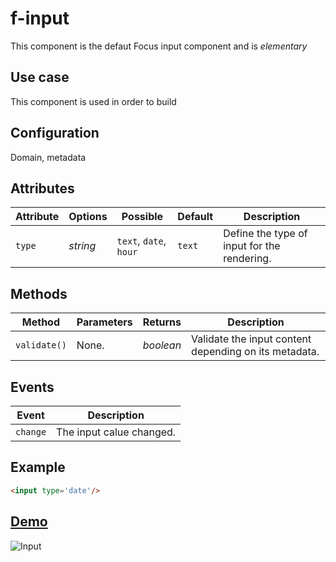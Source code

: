# f-input

This component is the defaut Focus input component and is _elementary_

## Use case

This component is used in order to build
## Configuration

Domain, metadata

## Attributes

Attribute     | Options     | Possible               | Default       | Description
---           | ---         | ---                    | ---           | ---
`type`        | *string*    | `text`, `date`, `hour` | `text`        | Define the type of input for the rendering.

## Methods

Method         | Parameters   | Returns      | Description
---            | ---          | ---          | ---
`validate()`   | None.        | *boolean*    | Validate the input content depending on its metadata.

## Events

Event         | Description
---           | ---
`change`      | The input calue changed.

## Example
```html
<input type='date'/>
```

## [Demo](https://pierr.github.io/f-input/)
![Input](http://images.ientrymail.com/webpronews/article_pics/html-speech-input.jpg)


